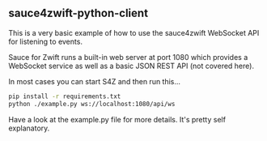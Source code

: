 sauce4zwift-python-client
--------
This is a very basic example of how to use the sauce4zwift WebSocket API for listening
to events.

Sauce for Zwift runs a built-in web server at port 1080 which provides a WebSocket
service as well as a basic JSON REST API (not covered here).

In most cases you can start S4Z and then run this... 

```sh
pip install -r requirements.txt
python ./example.py ws://localhost:1080/api/ws
```

Have a look at the example.py file for more details.  It's pretty self explanatory.
